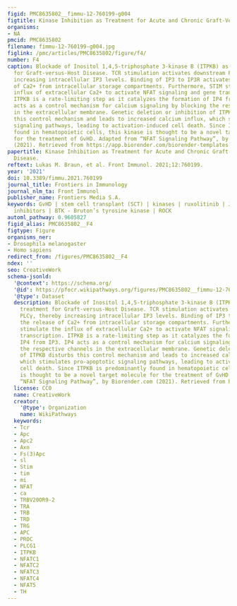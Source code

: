 ```yaml
---
figid: PMC8635802__fimmu-12-760199-g004
figtitle: Kinase Inhibition as Treatment for Acute and Chronic Graft-Versus-Host Disease
organisms:
- NA
pmcid: PMC8635802
filename: fimmu-12-760199-g004.jpg
figlink: /pmc/articles/PMC8635802/figure/f4/
number: F4
caption: Blockade of Inositol 1,4,5-triphosphate 3-kinase B (ITPKB) as a novel treatment
  for Graft-versus-Host Disease. TCR stimulation activates downstream PLCγ, thereby
  increasing intracellular IP3 levels. Binding of IP3 to IP3R activates the release
  of Ca2+ from intracellular storage compartments. Furthermore, STIM stimulate the
  influx of extracellular Ca2+ to activate NFAT signaling and gene transcription.
  ITPKB is a rate-limiting step as it catalyzes the formation of IP4 from IP3. IP4
  acts as a control mechanism for calcium signaling by blocking the respective channels
  in the extracellular membrane. Genetic deletion or inhibition of ITPKB disturbs
  this control mechanism and leads to increased calcium influx, which stimulates pro-apoptotic
  signaling pathways, leading to activation-induced cell death. Since ITPKB is predominantly
  found in hematopoietic cells, this kinase is thought to be a novel target molecule
  for the treatment of GvHD. Adapted from “NFAT Signaling Pathway”, by Biorender.com
  (2021). Retrieved from https://app.biorender.com/biorender-templates.
papertitle: Kinase Inhibition as Treatment for Acute and Chronic Graft-Versus-Host
  Disease.
reftext: Lukas M. Braun, et al. Front Immunol. 2021;12:760199.
year: '2021'
doi: 10.3389/fimmu.2021.760199
journal_title: Frontiers in Immunology
journal_nlm_ta: Front Immunol
publisher_name: Frontiers Media S.A.
keywords: GvHD | stem cell transplant (SCT) | kinases | ruxolitinib | JAK1 and JAK2
  inhibitors | BTK - Bruton’s tyrosine kinase | ROCK
automl_pathway: 0.9605827
figid_alias: PMC8635802__F4
figtype: Figure
organisms_ner:
- Drosophila melanogaster
- Homo sapiens
redirect_from: /figures/PMC8635802__F4
ndex: ''
seo: CreativeWork
schema-jsonld:
  '@context': https://schema.org/
  '@id': https://pfocr.wikipathways.org/figures/PMC8635802__fimmu-12-760199-g004.html
  '@type': Dataset
  description: Blockade of Inositol 1,4,5-triphosphate 3-kinase B (ITPKB) as a novel
    treatment for Graft-versus-Host Disease. TCR stimulation activates downstream
    PLCγ, thereby increasing intracellular IP3 levels. Binding of IP3 to IP3R activates
    the release of Ca2+ from intracellular storage compartments. Furthermore, STIM
    stimulate the influx of extracellular Ca2+ to activate NFAT signaling and gene
    transcription. ITPKB is a rate-limiting step as it catalyzes the formation of
    IP4 from IP3. IP4 acts as a control mechanism for calcium signaling by blocking
    the respective channels in the extracellular membrane. Genetic deletion or inhibition
    of ITPKB disturbs this control mechanism and leads to increased calcium influx,
    which stimulates pro-apoptotic signaling pathways, leading to activation-induced
    cell death. Since ITPKB is predominantly found in hematopoietic cells, this kinase
    is thought to be a novel target molecule for the treatment of GvHD. Adapted from
    “NFAT Signaling Pathway”, by Biorender.com (2021). Retrieved from https://app.biorender.com/biorender-templates.
  license: CC0
  name: CreativeWork
  creator:
    '@type': Organization
    name: WikiPathways
  keywords:
  - Tcr
  - Apc
  - Apc2
  - Axn
  - Fs(3)Apc
  - sl
  - Stim
  - tim
  - mi
  - NFAT
  - ca
  - TRBV20OR9-2
  - TRA
  - TRB
  - TRD
  - TRG
  - APC
  - PROC
  - PLCG1
  - ITPKB
  - NFATC1
  - NFATC2
  - NFATC3
  - NFATC4
  - NFAT5
  - TH
---
```

